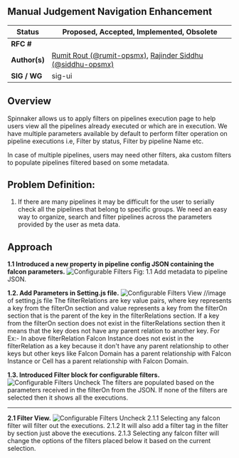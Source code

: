 ## Manual Judgement Navigation Enhancement

| **Status**        | **Proposed**, Accepted, Implemented, Obsolete           |
| ------------- |-------------|
|  **RFC #**      |  | 
| **Author(s)**      | 	[Rumit Rout (@rumit-opsmx)](https://github.com/rumit-opsmx), [Rajinder Siddhu (@siddhu-opsmx)](https://github.com/siddhu-opsmx)      | 
| **SIG / WG** | sig-ui     | 

## Overview

Spinnaker allows us to apply filters on pipelines execution page to help users view all the pipelines already executed or which are in execution. We have multiple parameters available by default to perform filter operation on pipeline executions i.e, Filter by status, Filter by pipeline Name etc.

In case of multiple pipelines, users may need other filters, aka custom filters to populate pipelines filtered based on some metadata. 

## Problem Definition:

1. If there are many pipelines it may be difficult for the user to serially check all the pipelines that belong to specific groups. We need an easy way to organize, search and filter pipelines across the parameters provided by the user as meta data. 

## Approach



**1.1 Introduced a new property in pipeline config JSON containing the falcon parameters.**
![Configurable Filters](https://drive.google.com/uc?export=view&id=https://drive.google.com/file/d/1lxsc60kum10M7GCK1lzUDN0mU8q5iZmg)
Fig: 1.1  Add metadata to pipeline JSON.

**1.2. Add Parameters in Setting.js file.**
![Configurable Filters View](https://drive.google.com/uc?export=view&id=https://drive.google.com/file/d/1fXssba_eoawz234CBmIKrLOvvC7xFX1W)  //image of setting.js file
The filterRelations are key value pairs, where key represents a key from the filterOn section and value represents a key from the filterOn section that is the parent of the key in the filterRelations section. If a key from the filterOn section does not exist in the filterRelations section then it means that the key does not have any parent relation to another key. For Ex:- In above filterRelation  Falcon Instance does not exist in the filterRelation as a key because it don't have any parent relationship to other keys but other keys like Falcon Domain has a parent relationship with Falcon Instance or Cell has a parent relationship with Falcon Domain. 


**1.3. Introduced Filter block for configurable filters.**
![Configurable Filters Uncheck](https://drive.google.com/uc?export=view&id=1d0qQf4YglzLBrAiy5UYe1-L4RuKFvFDi)
The filters are populated based on the parameters received in the filterOn from the JSON.
If none of the filters are selected then it shows all the executions.


***

**2.1 Filter View.**
![Configurable Filters Uncheck](https://drive.google.com/uc?export=view&id=10Ijb5urbTbtVHdctZx-_IWQ4tWhKhv8G)
    2.1.1 Selecting any falcon filter will filter out the executions.
    2.1.2 It will also add a filter tag in the filter by section just above the executions.
    2.1.3 Selecting any falcon filter will change the options of the filters placed below it based on the current selection.










